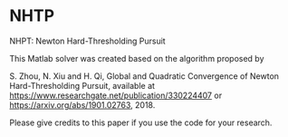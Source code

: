 # NHTP
NHPT: Newton Hard-Thresholding Pursuit 

This Matlab solver was created based on the algorithm proposed by  

S. Zhou, N. Xiu and H. Qi, Global and Quadratic Convergence of Newton Hard-Thresholding Pursuit, 
available at https://www.researchgate.net/publication/330224407 or https://arxiv.org/abs/1901.02763, 2018.

Please give credits to this paper if you use the code for your research.
